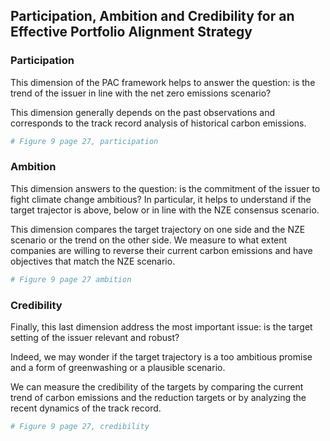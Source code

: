

## Participation, Ambition and Credibility for an Effective Portfolio Alignment Strategy

### Participation

This dimension of the PAC framework helps to answer the question: is the trend of the issuer in line with the net zero emissions scenario? 

This dimension generally depends on the past observations and corresponds to the track record analysis of historical carbon emissions.

```Python
# Figure 9 page 27, participation
```

### Ambition 

This dimension answers to the question: is the commitment of the issuer to fight climate change ambitious? In particular, it helps to understand if the target trajector is above, below or in line with the NZE consensus scenario.

This dimension compares the target trajectory on one side and the NZE scenario or the trend on the other side. We measure to what extent companies are willing to reverse their current carbon emissions and have objectives that match the NZE scenario.

```Python
# Figure 9 page 27 ambition
```

### Credibility 

Finally, this last dimension address the most important issue: is the target setting of the issuer relevant and robust? 

Indeed, we may wonder if the target trajectory is a too ambitious promise and a form of greenwashing or a plausible scenario.

We can measure the credibility of the targets by comparing the current trend of carbon emissions and the reduction targets or by analyzing the recent dynamics of the track record.

```Python
# Figure 9 page 27, credibility
```
